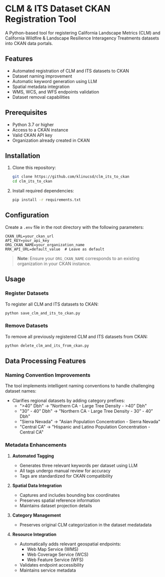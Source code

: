 # CLM & ITS Dataset CKAN Registration Tool

A Python-based tool for registering California Landscape Metrics (CLM) and California Wildfire & Landscape Resilience Interagency Treatments datasets into CKAN data portals.

## Features

- Automated registration of CLM and ITS datasets to CKAN
- Dataset naming improvement
- Automatic keyword generation using LLM
- Spatial metadata integration
- WMS, WCS, and WFS endpoints validation
- Dataset removal capabilities

## Prerequisites

- Python 3.7 or higher
- Access to a CKAN instance
- Valid CKAN API key
- Organization already created in CKAN

## Installation

1. Clone this repository:
   ```bash
   git clone https://github.com/klinucsd/clm_its_to_ckan
   cd clm_its_to_ckan
   ```

2. Install required dependencies:
   ```bash
   pip install -r requirements.txt
   ```

## Configuration

Create a `.env` file in the root directory with the following parameters:

```env
CKAN_URL=your_ckan_url
API_KEY=your_api_key
ORG_CKAN_NAME=your_organization_name
RRK_API_URL=default_value  # Leave as default
```

> **Note**: Ensure your `ORG_CKAN_NAME` corresponds to an existing organization in your CKAN instance.

## Usage

### Register Datasets

To register all CLM and ITS datasets to CKAN:

```bash
python save_clm_and_its_to_ckan.py
```

### Remove Datasets

To remove all previously registered CLM and ITS datasets from CKAN:

```bash
python delete_clm_and_its_from_ckan.py
```

## Data Processing Features

### Naming Convention Improvements

The tool implements intelligent naming conventions to handle challenging dataset names:

- Clarifies regional datasets by adding category prefixes:
  - ">40" Dbh" → "Northern CA - Large Tree Density - >40” Dbh"
  - "30” - 40” Dbh" → "Northern CA - Large Tree Density - 30” - 40” Dbh"
  - "Sierra Nevada" → "Asian Population Concentration - Sierra Nevada"
  - "Central CA" → "Hispanic and Latino Population Concentration - Central CA"

### Metadata Enhancements

1. **Automated Tagging**
   - Generates three relevant keywords per dataset using LLM
   - All tags undergo manual review for accuracy
   - Tags are standardized for CKAN compatibility

2. **Spatial Data Integration**
   - Captures and includes bounding box coordinates
   - Preserves spatial reference information
   - Maintains dataset projection details

3. **Category Management**
   - Preserves original CLM categorization in the dataset medatadata

4. **Resource Integration**
   - Automatically adds relevant geospatial endpoints:
     - Web Map Service (WMS)
     - Web Coverage Service (WCS)
     - Web Feature Service (WFS)
   - Validates endpoint accessibility
   - Maintains service metadata


